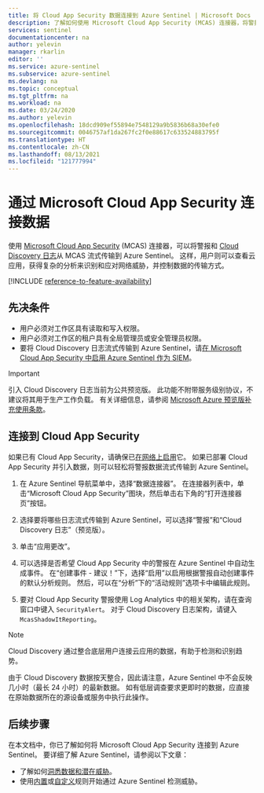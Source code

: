 ```yaml
---
title: 将 Cloud App Security 数据连接到 Azure Sentinel | Microsoft Docs
description: 了解如何使用 Microsoft Cloud App Security (MCAS) 连接器，将警报和 Cloud Discovery 日志从 MCAS 流式传输到 Azure Sentinel。
services: sentinel
documentationcenter: na
author: yelevin
manager: rkarlin
editor: ''
ms.service: azure-sentinel
ms.subservice: azure-sentinel
ms.devlang: na
ms.topic: conceptual
ms.tgt_pltfrm: na
ms.workload: na
ms.date: 03/24/2020
ms.author: yelevin
ms.openlocfilehash: 18dcd909ef55894e7548129a9b5836b68a30efe0
ms.sourcegitcommit: 0046757af1da267fc2f0e88617c633524883795f
ms.translationtype: HT
ms.contentlocale: zh-CN
ms.lasthandoff: 08/13/2021
ms.locfileid: "121777994"
---
```

# <a name="connect-data-from-microsoft-cloud-app-security"></a>通过 Microsoft Cloud App Security 连接数据 

使用 [Microsoft Cloud App Security](/cloud-app-security/what-is-cloud-app-security) (MCAS) 连接器，可以将警报和 [Cloud Discovery 日志](/cloud-app-security/tutorial-shadow-it)从 MCAS 流式传输到 Azure Sentinel。 这样，用户则可以查看云应用，获得复杂的分析来识别和应对网络威胁，并控制数据的传输方式。

[!INCLUDE [reference-to-feature-availability](includes/reference-to-feature-availability.md)]

## <a name="prerequisites"></a>先决条件

- 用户必须对工作区具有读取和写入权限。
- 用户必须对工作区的租户具有全局管理员或安全管理员权限。
- 要将 Cloud Discovery 日志流式传输到 Azure Sentinel，请[在 Microsoft Cloud App Security 中启用 Azure Sentinel 作为 SIEM](/cloud-app-security/siem-sentinel)。

> [!IMPORTANT]
> 引入 Cloud Discovery 日志当前为公共预览版。
> 此功能不附带服务级别协议，不建议将其用于生产工作负载。
> 有关详细信息，请参阅 [Microsoft Azure 预览版补充使用条款](https://azure.microsoft.com/support/legal/preview-supplemental-terms/)。
 
## <a name="connect-to-cloud-app-security"></a>连接到 Cloud App Security

如果已有 Cloud App Security，请确保已[在网络上启用](/cloud-app-security/getting-started-with-cloud-app-security)它。
如果已部署 Cloud App Security 并引入数据，则可以轻松将警报数据流式传输到 Azure Sentinel。


1. 在 Azure Sentinel 导航菜单中，选择“数据连接器”。 在连接器列表中，单击“Microsoft Cloud App Security”图块，然后单击右下角的“打开连接器页”按钮。

1. 选择要将哪些日志流式传输到 Azure Sentinel，可以选择“警报”和“Cloud Discovery 日志”（预览版）。 

1. 单击“应用更改”。

1. 可以选择是否希望 Cloud App Security 中的警报在 Azure Sentinel 中自动生成事件。 在“创建事件 - 建议！”下，选择“启用”以启用根据警报自动创建事件的默认分析规则。 然后，可以在“分析”下的“活动规则”选项卡中编辑此规则。 

1. 要对 Cloud App Security 警报使用 Log Analytics 中的相关架构，请在查询窗口中键入 `SecurityAlert`。 对于 Cloud Discovery 日志架构，请键入 `McasShadowItReporting`。

> [!NOTE]
> Cloud Discovery 通过整合底层用户连接云应用的数据，有助于检测和识别趋势。
>
> 由于 Cloud Discovery 数据按天整合，因此请注意，Azure Sentinel 中不会反映几小时（最长 24 小时）的最新数据。 如有低层调查要求更即时的数据，应直接在原始数据所在的源设备或服务中执行此操作。

## <a name="next-steps"></a>后续步骤
在本文档中，你已了解如何将 Microsoft Cloud App Security 连接到 Azure Sentinel。 要详细了解 Azure Sentinel，请参阅以下文章：
- 了解如何[洞悉数据和潜在威胁](get-visibility.md)。
- 使用[内置](./detect-threats-built-in.md)或[自定义](detect-threats-custom.md)规则开始通过 Azure Sentinel 检测威胁。